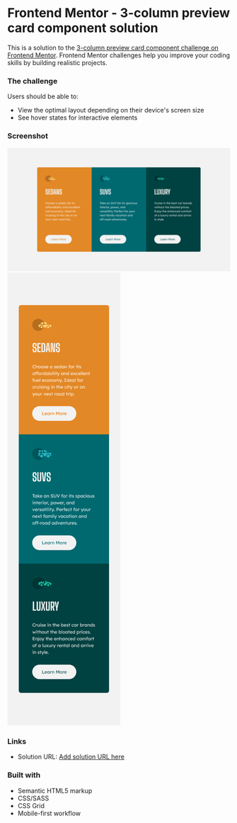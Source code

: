 # Frontend Mentor - 3-column preview card component solution

This is a solution to the [3-column preview card component challenge on Frontend Mentor](https://www.frontendmentor.io/challenges/3column-preview-card-component-pH92eAR2-). Frontend Mentor challenges help you improve your coding skills by building realistic projects.

### The challenge

Users should be able to:

- View the optimal layout depending on their device's screen size
- See hover states for interactive elements

### Screenshot

![](./design/ScreenShot-desktop.png)
![](./design/ScreenShot-mobile.png)

### Links

- Solution URL: [Add solution URL here](https://your-solution-url.com)

### Built with

- Semantic HTML5 markup
- CSS/SASS
- CSS Grid
- Mobile-first workflow
